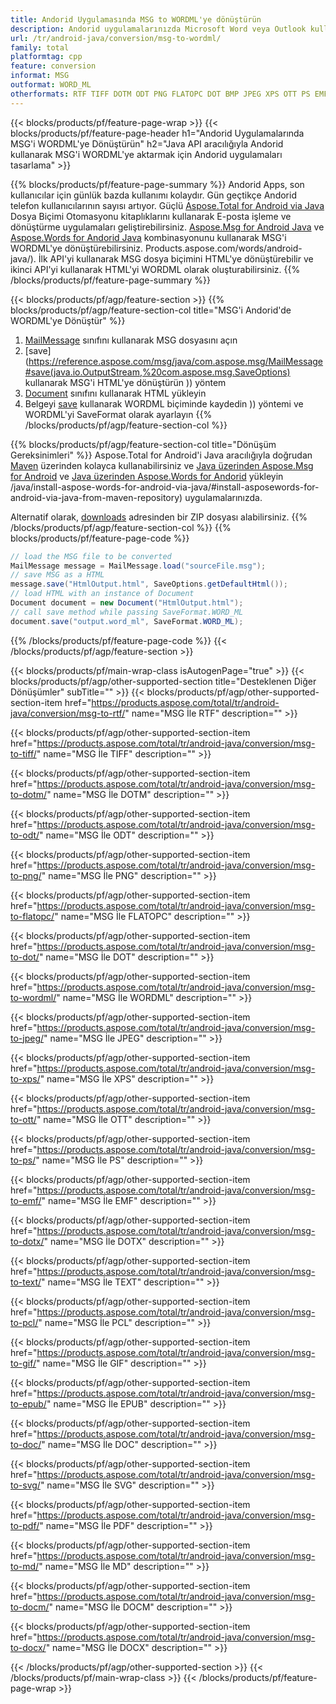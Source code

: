 ```yaml
---
title: Andorid Uygulamasında MSG to WORDML'ye dönüştürün
description: Andorid uygulamalarınızda Microsoft Word veya Outlook kullanmadan MSG'i WORDML'ye aktarın
url: /tr/android-java/conversion/msg-to-wordml/
family: total
platformtag: cpp
feature: conversion
informat: MSG
outformat: WORD_ML
otherformats: RTF TIFF DOTM ODT PNG FLATOPC DOT BMP JPEG XPS OTT PS EMF DOTX TEXT PCL GIF EPUB DOC SVG PDF MD DOCM DOCX
---
```

{{< blocks/products/pf/feature-page-wrap >}}
{{< blocks/products/pf/feature-page-header h1="Andorid Uygulamalarında MSG'i WORDML'ye Dönüştürün" h2="Java API aracılığıyla Andorid kullanarak MSG'i WORDML'ye aktarmak için Andorid uygulamaları tasarlama" >}}

{{% blocks/products/pf/feature-page-summary %}}
Andorid Apps, son kullanıcılar için günlük bazda kullanımı kolaydır. Gün geçtikçe Andorid telefon kullanıcılarının sayısı artıyor. Güçlü [Aspose.Total for Android via Java](https://products.aspose.com/total/android-java/) Dosya Biçimi Otomasyonu kitaplıklarını kullanarak E-posta işleme ve dönüştürme uygulamaları geliştirebilirsiniz. [Aspose.Msg for Android Java](https://products.aspose.com/msg/android-java/) ve [Aspose.Words for Andorid Java](https://) kombinasyonunu kullanarak MSG'i WORDML'ye dönüştürebilirsiniz. Products.aspose.com/words/android-java/). İlk API'yi kullanarak MSG dosya biçimini HTML'ye dönüştürebilir ve ikinci API'yi kullanarak HTML'yi WORDML olarak oluşturabilirsiniz. 
{{% /blocks/products/pf/feature-page-summary  %}}

{{< blocks/products/pf/agp/feature-section >}}
{{% blocks/products/pf/agp/feature-section-col title="MSG'i Andorid'de WORDML'ye Dönüştür" %}}
1. [MailMessage](https://reference.aspose.com/msg/java/com.aspose.msg/mailmessage) sınıfını kullanarak MSG dosyasını açın
2. [save](https://reference.aspose.com/msg/java/com.aspose.msg/MailMessage#save(java.io.OutputStream,%20com.aspose.msg.SaveOptions) kullanarak MSG'i HTML'ye dönüştürün )) yöntem
3. [Document](https://reference.aspose.com/words/java/com.aspose.words/Document) sınıfını kullanarak HTML yükleyin
4. Belgeyi [save](https://reference.aspose.com/words/java/com.aspose.words/Document#save(java.lang.String,com.aspose.words.SaveOptions)) kullanarak WORDML biçiminde kaydedin )) yöntemi ve WORDML'yi SaveFormat olarak ayarlayın
{{% /blocks/products/pf/agp/feature-section-col %}}

{{% blocks/products/pf/agp/feature-section-col title="Dönüşüm Gereksinimleri" %}}
Aspose.Total for Android'i Java aracılığıyla doğrudan [Maven](https://repository.aspose.com/webapp/#/artifacts/browse/tree/General/repo/com/aspose/aspose-total) üzerinden kolayca kullanabilirsiniz ve [Java üzerinden Aspose.Msg for Android](https://docs.aspose.com/msg/androidjava/installation/) ve [Java üzerinden Aspose.Words for Andorid](https://docs.aspose.com/words) yükleyin /java/install-aspose-words-for-android-via-java/#install-asposewords-for-android-via-java-from-maven-repository) uygulamalarınızda.

Alternatif olarak, [downloads](https://downloads.aspose.com/total/androidjava) adresinden bir ZIP dosyası alabilirsiniz.
{{% /blocks/products/pf/agp/feature-section-col %}}
{{% blocks/products/pf/feature-page-code %}}
```cs
// load the MSG file to be converted
MailMessage message = MailMessage.load("sourceFile.msg"); 
// save MSG as a HTML 
message.save("HtmlOutput.html", SaveOptions.getDefaultHtml());
// load HTML with an instance of Document
Document document = new Document("HtmlOutput.html");
// call save method while passing SaveFormat.WORD_ML
document.save("output.word_ml", SaveFormat.WORD_ML); 
```

{{% /blocks/products/pf/feature-page-code %}}
{{< /blocks/products/pf/agp/feature-section >}}

{{< blocks/products/pf/main-wrap-class isAutogenPage="true" >}}
{{< blocks/products/pf/agp/other-supported-section title="Desteklenen Diğer Dönüşümler" subTitle="" >}}
{{< blocks/products/pf/agp/other-supported-section-item href="https://products.aspose.com/total/tr/android-java/conversion/msg-to-rtf/" name="MSG İle RTF" description="" >}}

{{< blocks/products/pf/agp/other-supported-section-item href="https://products.aspose.com/total/tr/android-java/conversion/msg-to-tiff/" name="MSG İle TIFF" description="" >}}

{{< blocks/products/pf/agp/other-supported-section-item href="https://products.aspose.com/total/tr/android-java/conversion/msg-to-dotm/" name="MSG İle DOTM" description="" >}}

{{< blocks/products/pf/agp/other-supported-section-item href="https://products.aspose.com/total/tr/android-java/conversion/msg-to-odt/" name="MSG İle ODT" description="" >}}

{{< blocks/products/pf/agp/other-supported-section-item href="https://products.aspose.com/total/tr/android-java/conversion/msg-to-png/" name="MSG İle PNG" description="" >}}

{{< blocks/products/pf/agp/other-supported-section-item href="https://products.aspose.com/total/tr/android-java/conversion/msg-to-flatopc/" name="MSG İle FLATOPC" description="" >}}

{{< blocks/products/pf/agp/other-supported-section-item href="https://products.aspose.com/total/tr/android-java/conversion/msg-to-dot/" name="MSG İle DOT" description="" >}}

{{< blocks/products/pf/agp/other-supported-section-item href="https://products.aspose.com/total/tr/android-java/conversion/msg-to-wordml/" name="MSG İle WORDML" description="" >}}

{{< blocks/products/pf/agp/other-supported-section-item href="https://products.aspose.com/total/tr/android-java/conversion/msg-to-jpeg/" name="MSG İle JPEG" description="" >}}

{{< blocks/products/pf/agp/other-supported-section-item href="https://products.aspose.com/total/tr/android-java/conversion/msg-to-xps/" name="MSG İle XPS" description="" >}}

{{< blocks/products/pf/agp/other-supported-section-item href="https://products.aspose.com/total/tr/android-java/conversion/msg-to-ott/" name="MSG İle OTT" description="" >}}

{{< blocks/products/pf/agp/other-supported-section-item href="https://products.aspose.com/total/tr/android-java/conversion/msg-to-ps/" name="MSG İle PS" description="" >}}

{{< blocks/products/pf/agp/other-supported-section-item href="https://products.aspose.com/total/tr/android-java/conversion/msg-to-emf/" name="MSG İle EMF" description="" >}}

{{< blocks/products/pf/agp/other-supported-section-item href="https://products.aspose.com/total/tr/android-java/conversion/msg-to-dotx/" name="MSG İle DOTX" description="" >}}

{{< blocks/products/pf/agp/other-supported-section-item href="https://products.aspose.com/total/tr/android-java/conversion/msg-to-text/" name="MSG İle TEXT" description="" >}}

{{< blocks/products/pf/agp/other-supported-section-item href="https://products.aspose.com/total/tr/android-java/conversion/msg-to-pcl/" name="MSG İle PCL" description="" >}}

{{< blocks/products/pf/agp/other-supported-section-item href="https://products.aspose.com/total/tr/android-java/conversion/msg-to-gif/" name="MSG İle GIF" description="" >}}

{{< blocks/products/pf/agp/other-supported-section-item href="https://products.aspose.com/total/tr/android-java/conversion/msg-to-epub/" name="MSG İle EPUB" description="" >}}

{{< blocks/products/pf/agp/other-supported-section-item href="https://products.aspose.com/total/tr/android-java/conversion/msg-to-doc/" name="MSG İle DOC" description="" >}}

{{< blocks/products/pf/agp/other-supported-section-item href="https://products.aspose.com/total/tr/android-java/conversion/msg-to-svg/" name="MSG İle SVG" description="" >}}

{{< blocks/products/pf/agp/other-supported-section-item href="https://products.aspose.com/total/tr/android-java/conversion/msg-to-pdf/" name="MSG İle PDF" description="" >}}

{{< blocks/products/pf/agp/other-supported-section-item href="https://products.aspose.com/total/tr/android-java/conversion/msg-to-md/" name="MSG İle MD" description="" >}}

{{< blocks/products/pf/agp/other-supported-section-item href="https://products.aspose.com/total/tr/android-java/conversion/msg-to-docm/" name="MSG İle DOCM" description="" >}}

{{< blocks/products/pf/agp/other-supported-section-item href="https://products.aspose.com/total/tr/android-java/conversion/msg-to-docx/" name="MSG İle DOCX" description="" >}}


{{< /blocks/products/pf/agp/other-supported-section >}}
{{< /blocks/products/pf/main-wrap-class >}}
{{< /blocks/products/pf/feature-page-wrap >}}